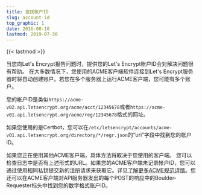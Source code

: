 ```yaml
---
title: 查找帐户ID
slug: account-id
top_graphic: 1
date: 2016-08-10
lastmod: 2019-07-30
---
```


{{< lastmod >}}

当您向Let's Encrypt报告问题时，提供您的Let's Encrypt账户ID会对解决问题很有帮助。
在大多数情况下，您使用的ACME客户端软件连接到Let's Encrypt服务器时将自动创建账户。若您在多个服务器上运行ACME客户端，您可能有多个账户。

您的帐户ID是类似`https://acme-v02.api.letsencrypt.org/acme/acct/12345678`或者`https://acme-v01.api.letsencrypt.org/acme/reg/12345678`格式的网址。

如果您使用的是Certbot，您可以在`/etc/letsencrypt/accounts/acme-v01.api.letsencrypt.org/directory/*/regr.json`的“uri”字段中找到您的帐户ID。

如果您正在使用其他ACME客户端，具体方法将取决于您使用的客户端。
您可以检查日志中是否有上述形式的URL。如果您的ACME客户端未记录帐户ID，您可以通过使用相同私钥提交新的注册请求来获取它。详见[了解更多ACME规范详情](https://github.com/ietf-wg-acme/acme/blob/master/draft-ietf-acme-acme.md#registration)。您还可以在ACME客户端对API服务器发出的每个POST的响应中的Boulder-Requester标头中找到您的数字格式账户ID。
